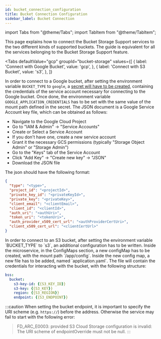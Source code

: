```yaml
---
id: bucket_connection_configuration
title: Bucket Connection Configuration
sidebar_label: Bucket Connection
---
```


import Tabs from "@theme/Tabs";
import TabItem from "@theme/TabItem";

This page explains how to connect the Bucket Storage Support services to the two different kinds of supported buckets.
The guide is equivalent for all the services belonging to the Bucket Storage Support feature.

<Tabs
  defaultValue="gcp"
  groupId="bucket-storage"
  values={[
      { label: 'Connect with Google Bucket', value: 'gcp', },
      { label: 'Connect with S3 Bucket', value: 's3', },
  ]}
>
<TabItem value="gcp">

In order to connect to a Google bucket, after setting the environment variable `BUCKET_TYPE` to `google`, a [secret will have to be created](/products/console/api-console/api-design/services.md#secrets),
containing the credentials of the service account necessary for connecting to the Google bucket.
Once done, the environment variable `GOOGLE_APPLICATION_CREDENTIALS` has to be set with the same value of the mount path defined in the secret.
The JSON document is a Google Service Account key file, which can be obtained as follows:

- Navigate to the Google Cloud Project
- Go to "IAM & Admin" → "Service Accounts"
- Create or Select a Service Account
- If you don't have one, create a new service account
- Grant it the necessary GCS permissions (typically "Storage Object Admin" or "Storage Admin")
- Go to the "Keys" tab of the Service Account
- Click "Add Key" → "Create new key" → "JSON"
- Download the JSON file

The json should have the following format:

```json
{
  "type": "<type>",
  "project_id": "<projectId>",
  "private_key_id": "<privateKeyId>",
  "private_key": "<privateKey>",
  "client_email": "<clientEmail>",
  "client_id": "<clientId>",
  "auth_uri": "<authUri>",
  "token_uri": "<tokenUri>",
  "auth_provider_x509_cert_url": "<authProviderCertUri>",
  "client_x509_cert_url": "<clientCertUrl>"
}
```
</TabItem>
<TabItem value="s3">
In order to connect to an S3 bucket, after setting the environment variable `BUCKET_TYPE` to `s3`, an additional configuration has to be written.
Inside the microservice, in the ConfigMaps section, a new configMap has to be created, with the mount path `/app/config`.
Inside the new config map, a new file has to be added, named `application.yaml`.
The file will contain the credentials for interacting with the bucket, with the following structure:

```yaml
bss:
  bucket:
    s3-key-id: {{S3_KEY_ID}}
    s3-key: {{S3_KEY}}
    region: {{S3_REGION}}
    endpoint: {{S3_ENDPOINT}}
```

:::caution
When setting the bucket endpoint, it is important to specify the URI scheme (e.g. `https://`) before the address. Otherwise the service may fail to start with the following error:

> FD_ARC_E0003: provided S3 Cloud Storage configuration is invalid: The URI scheme of endpointOverride must not be null.
:::
</TabItem>
</Tabs>
